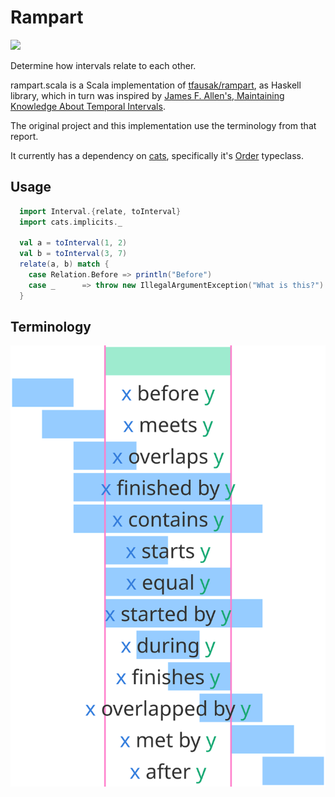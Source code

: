 # Rampart

![](https://github.com/oschrenk/rampart.scala/workflows/Scala%20CI/badge.svg)

Determine how intervals relate to each other.

rampart.scala is a Scala implementation of [tfausak/rampart](https://github.com/tfausak/rampart), as Haskell library, which in turn was inspired by [James F. Allen's, Maintaining Knowledge About Temporal Intervals](https://hdl.handle.net/1802/10574).

The original project and this implementation use the terminology from that report.

It currently has a dependency on [cats](https://typelevel.org/cats/), specifically it's [Order](https://github.com/typelevel/cats/blob/master/kernel/src/main/scala/cats/kernel/Order.scala) typeclass.

## Usage

```scala
  import Interval.{relate, toInterval}
  import cats.implicits._

  val a = toInterval(1, 2)
  val b = toInterval(3, 7)
  relate(a, b) match {
    case Relation.Before => println("Before")
    case _      => throw new IllegalArgumentException("What is this?")
  }
```

## Terminology

![](./interval-relations.svg)
